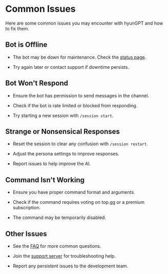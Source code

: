 # Common Issues

Here are some common issues you may encounter with hyunGPT and how to fix them.

## Bot is Offline

- The bot may be down for maintenance. Check the [status page](https://6dfr1wf0.status.cron-job.org/).

- Try again later or contact support if downtime persists.

## Bot Won't Respond 

- Ensure the bot has permission to send messages in the channel.

- Check if the bot is rate limited or blocked from responding.

- Try starting a new session with `/session start`.

## Strange or Nonsensical Responses

- Reset the session to clear any confusion with `/session restart`.

- Adjust the persona settings to improve responses.

- Report issues to help improve the AI.

## Command Isn't Working

- Ensure you have proper command format and arguments.

- Check if the command requires voting on top.gg or a premium subscription.

- The command may be temporarily disabled.

## Other Issues

- See the [FAQ](faq.md) for more common questions.

- Join the [support server](https://discord.gg/w3G4bkru6D) for troubleshooting help.

- Report any persistent issues to the development team.
